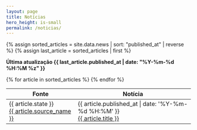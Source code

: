 ```yaml
---
layout: page
title: Notícias
hero_height: is-small
permalink: /noticias/
---
```


{% assign sorted_articles = site.data.news | sort: "published_at" | reverse %}
{% assign last_article = sorted_articles | first %}

**Última atualização {{ last_article.published_at | date: "%Y-%m-%d %H:%M %z" }}**

<table data-order='[[ 1, "desc" ]]' data-page-length='25'>
  <thead>
    <tr>
      <th>Fonte</th>
      <th>Notícia</th>
    </tr>
  </thead>
  <tbody>
    {% for article in sorted_articles %}
    <tr>
      <td>
        {{ article.state }}<br>
        <a href="{{ article.source_url }}">{{ article.source_name }}</a>
      </td>
      <td>{{ article.published_at | date: '%Y-%m-%d %H:%M' }}<br><a href="{{ article.link }}">{{ article.title }}</a></td>
    </tr>
    {% endfor %}
  </tbody>
</table>

<script src="{{ site.baseurl }}/assets/js/datatables.min.js" type="text/javascript"></script>
<script>
  $(document).ready(
    function () {
      $('table').DataTable({
        language: {
          "sEmptyTable": "Nenhum registro encontrado",
          "sInfo": "Mostrando de _START_ até _END_ de _TOTAL_ registros",
          "sInfoEmpty": "Mostrando 0 até 0 de 0 registros",
          "sInfoFiltered": "(Filtrados de _MAX_ registros)",
          "sInfoPostFix": "",
          "sInfoThousands": ".",
          "sLengthMenu": "_MENU_ resultados por página",
          "sLoadingRecords": "Carregando...",
          "sProcessing": "Processando...",
          "sZeroRecords": "Nenhum registro encontrado",
          "sSearch": "Pesquisar",
          "oPaginate": {
            "sNext": "Próximo",
            "sPrevious": "Anterior",
            "sFirst": "Primeiro",
            "sLast": "Último"
          },
          "oAria": {
            "sSortAscending": ": Ordenar colunas de forma ascendente",
            "sSortDescending": ": Ordenar colunas de forma descendente"
          },
          "select": {
            "rows": {
              "_": "Selecionado %d linhas",
              "0": "Nenhuma linha selecionada",
              "1": "Selecionado 1 linha"
            }
          }
        }
      });
    }
  );
</script>
